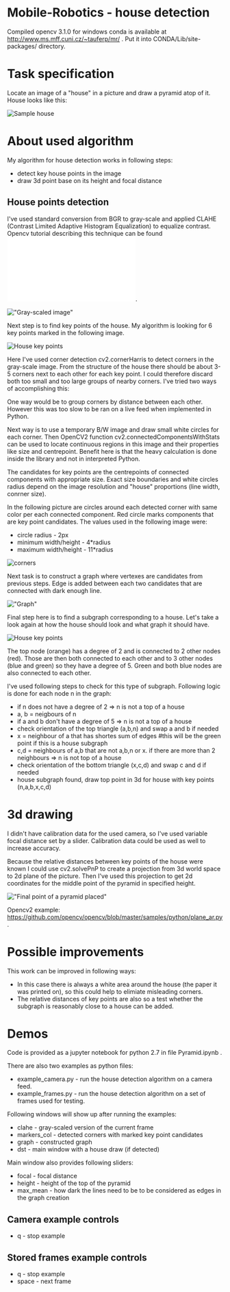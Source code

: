# Mobile-Robotics - house detection

Compiled opencv 3.1.0 for windows conda is available at http://www.ms.mff.cuni.cz/~tauferp/mr/ .
Put it into CONDA/Lib/site-packages/ directory.

# Task specification

Locate an image of a "house" in a picture and draw a pyramid atop of it. House looks like this:

![Sample house](house.png?raw=true "Sample house")

# About used algorithm

My algorithm for house detection works in following steps:
- detect key house points in the image
- draw 3d point base on its height and focal distance

## House points detection

I've used standard conversion from BGR to gray-scale and applied CLAHE (Contrast Limited Adaptive Histogram Equalization) to equalize contrast.
Opencv tutorial describing this technique can be found ![here](docs.opencv.org/3.1.0/d5/daf/tutorial_py_histogram_equalization.html).

!["Gray-scaled image"](clahe.png?raw=true "Gray-scaled image")

Next step is to find key points of the house. 
My algorithm is looking for 6 key points marked in the following image.

![House key points](house_points.png?raw=true "House key points")

Here I've used corner detection cv2.cornerHarris to detect corners in the gray-scale image.
From the structure of the house there should be about 3-5 corners next to each other for each key point.
I could therefore discard both too small and too large groups of nearby corners.
I've tried two ways of accomplishing this:

One way would be to group corners by distance between each other.
However this was too slow to be ran on a live feed when implemented in Python.

Next way is to use a temporary B/W image and draw small white circles for each corner.
Then OpenCV2 function cv2.connectedComponentsWithStats can be used to locate continuous regions in this image and their properties like size and centrepoint.
Benefit here is that the heavy calculation is done inside the library and not in interpreted Python.

The candidates for key points are the centrepoints of connected components with appropriate size.
Exact size boundaries and white circles radius depend on the image resolution and "house" proportions (line width, conrner size).

In the following picture are circles around each detected corner with same color per each connected component.
Red circle marks components that are key point candidates.
The values used in the following image were:
- circle radius - 2px
- minimum width/height - 4*radius
- maximum width/height - 11*radius

![corners](corners.png?raw=true "Corners, key points are marked in red circle")

Next task is to construct a graph where vertexes are candidates from previous steps.
Edge is added between each two candidates that are connected with dark enough line.

!["Graph"](graph.png?raw=true "Graph")

Final step here is to find a subgraph corresponding to a house.
Let's take a look again at how the house should look and what graph it should have.

![House key points](house_points.png?raw=true "House key points")

The top node (orange) has a degree of 2 and is connected to 2 other nodes (red).
Those are then both connected to each other and to 3 other nodes (blue and green) so they have a degree of 5.
Green and both blue nodes are also connected to each other.

I've used following steps to check for this type of subgraph.
Following logic is done for each node n in the graph:
- if n does not have a degree of 2 => n is not a top of a house
- a, b = neigbours of n 
- if a and b don't have a degree of 5 => n is not a top of a house
- check orientation of the top triangle (a,b,n) and swap a and b if needed
- x = neighbour of a that has shortes sum of edges #this will be the green point if this is a house subgraph
- c,d = neighbours of a,b that are not a,b,n or x. if there are more than 2 neighbours => n is not top of a house
- check orientation of the bottom triangle (x,c,d) and swap c and d if needed
- house subgraph found, draw top point in 3d for house with key points (n,a,b,x,c,d)

# 3d drawing

I didn't have calibration data for the used camera, so I've used variable focal distance set by a slider.
Calibration data could be used as well to increase accuracy.

Because the relative distances between key points of the house were known I could use cv2.solvePnP to create a projection from 3d world space to 2d plane of the picture.
Then I've used this projection to get 2d coordinates for the middle point of the pyramid in specified height.

!["Final point of a pyramid placed"](3d.png?raw=true "Final point of a pyramid placed")

Opencv2 example: https://github.com/opencv/opencv/blob/master/samples/python/plane_ar.py .

# Possible improvements

This work can be improved in following ways:
- In this case there is always a white area around the house (the paper it was printed on), so this could help to elimiate misleading corners.
- The relative distances of key points are also so a test whether the subgraph is reasonably close to a house can be added.

# Demos

Code is provided as a jupyter notebook for python 2.7 in file Pyramid.ipynb .

There are also two examples as python files:
- example_camera.py - run the house detection algorithm on a camera feed.
- example_frames.py - run the house detection algorithm on a set of frames used for testing.

Following windows will show up after running the examples:
- clahe - gray-scaled version of the current frame
- markers_col - detected corners with marked key point candidates
- graph - constructed graph
- dst - main window with a house draw (if detected)

Main window also provides following sliders:
- focal - focal distance
- height - height of the top of the pyramid
- max_mean - how dark the lines need to be to be considered as edges in the graph creation

## Camera example controls
- q - stop example

## Stored frames example controls
- q - stop example
- space - next frame
